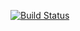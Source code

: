 [![Build Status](https://travis-ci.com/mikebychkov/SB-k8s.svg?branch=master)](https://travis-ci.com/mikebychkov/SB-k8s)
